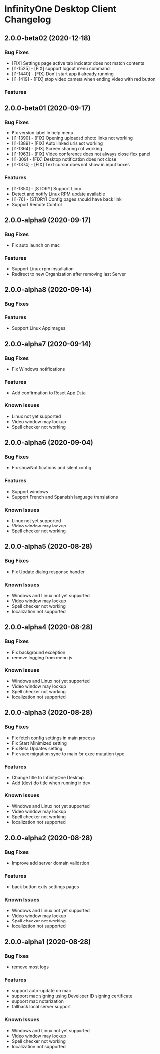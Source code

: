 # InfinityOne Desktop Client Changelog

## 2.0.0-beta02 (2020-12-18)

### Bug Fixes

* [FIX] Settings page active tab indicator does not match contents
* [I1-1525] - [FIX] support logout menu command
* [I1-1440] - [FIX] Don't start app if already running
* [I1-1419] - [FIX] stop video camera when ending video with red button

### Features


## 2.0.0-beta01 (2020-09-17)

### Bug Fixes

* Fix version label in help menu
* [I1-1390] - [FIX] Opening uploaded photo links not working
* [I1-1389] - [FIX] Auto linked urls not working
* [I1-1364] - [FIX] Screen sharing not working
* [I1-1963] - [FIX] Video conference does not always close flex panel
* [I1-309] - [FIX] Desktop notification does not close
* [I1-1374] - [FIX] Text cursor does not show in input boxes

### Features

* [I1-1350] - [STORY] Support Linux
* Detect and notify Linux RPM update available
* [I1-76] - [STORY] Config pages should have back link
* Support Remote Control

## 2.0.0-alpha9 (2020-09-17)

### Bug Fixes

* Fix auto launch on mac

### Features

* Support Linux rpm installation
* Redirect to new Organization after removing last Server


## 2.0.0-alpha8 (2020-09-14)

### Bug Fixes


### Features

* Support Linux AppImages


## 2.0.0-alpha7 (2020-09-14)

### Bug Fixes

* Fix Windows notifications

### Features

* Add confirmation to Reset App Data


### Known Issues

* Linux not yet supported
* Video window may lockup
* Spell checker not working

## 2.0.0-alpha6 (2020-09-04)

### Bug Fixes

* Fix showNotifications and silent config

### Features

* Support windows
* Support French and Spansish language translations

### Known Issues

* Linux not yet supported
* Video window may lockup
* Spell checker not working

## 2.0.0-alpha5 (2020-08-28)

### Bug Fixes

* Fix Update dialog response handler

### Known Issues

* Windows and Linux not yet supported
* Video window may lockup
* Spell checker not working
* localization not supported

## 2.0.0-alpha4 (2020-08-28)

### Bug Fixes

* Fix background exception
* remove logging from menu.js

### Known Issues

* Windows and Linux not yet supported
* Video window may lockup
* Spell checker not working
* localization not supported

## 2.0.0-alpha3 (2020-08-28)

### Bug Fixes

* Fix fetch config settings in main process
* Fix Start Minimized setting
* Fix Beta Updates setting
* Fix vuex migration sync to main for exec mutation type

### Features

* Change title to InfinityOne Desktop
* Add (dev) do title when running in dev

### Known Issues

* Windows and Linux not yet supported
* Video window may lockup
* Spell checker not working
* localization not supported

## 2.0.0-alpha2 (2020-08-28)


### Bug Fixes

* Improve add server domain validation

### Features

* back button exits settings pages

### Known Issues

* Windows and Linux not yet supported
* Video window may lockup
* Spell checker not working
* localization not supported


## 2.0.0-alpha1 (2020-08-28)

### Bug Fixes

* remove most logs

### Features

* support auto-update on mac
* support mac signing using Developer ID signing certificate
* support mac notarization
* fallback local server support

### Known Issues

* Windows and Linux not yet supported
* Video window may lockup
* Spell checker not working
* localization not supported
